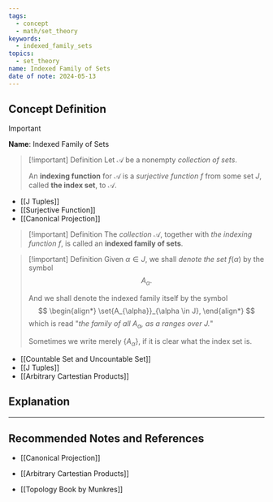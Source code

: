 ```yaml
---
tags:
  - concept
  - math/set_theory
keywords:
  - indexed_family_sets
topics:
  - set_theory
name: Indexed Family of Sets
date of note: 2024-05-13
---
```


## Concept Definition

>[!important]
>**Name**: Indexed Family of Sets

>[!important] Definition
>Let $\mathscr{A}$ be a nonempty *collection of sets*. 
>
>An **indexing function** for $\mathscr{A}$ is a *surjective function* $f$ from some set $J$, called **the index set**, to $\mathscr{A}$. 

- [[J Tuples]]
- [[Surjective Function]]
- [[Canonical Projection]]

>[!important] Definition
>The *collection* $\mathscr{A}$, together with *the indexing function* $f$, is called an **indexed family of sets**. 

>[!important] Definition
>Given $\alpha \in J$, we shall *denote the set* $f(\alpha)$ by the symbol $$A_{\alpha}.$$ 
>
>And we shall denote the indexed family itself by the symbol
>$$
> \begin{align*}
> \set{A_{\alpha}}_{\alpha \in J},
> \end{align*}
>$$ 
> which is read "*the family of all $A_{\alpha}$, as a ranges over $J$.*" 
> 
> Sometimes we write merely $\{A_{\alpha}\}$, if it is clear what the index set is.

- [[Countable Set and Uncountable Set]]
- [[J Tuples]]
- [[Arbitrary Cartestian Products]]




## Explanation





-----------
##  Recommended Notes and References


- [[Canonical Projection]]
- [[Arbitrary Cartestian Products]]


- [[Topology Book by Munkres]]